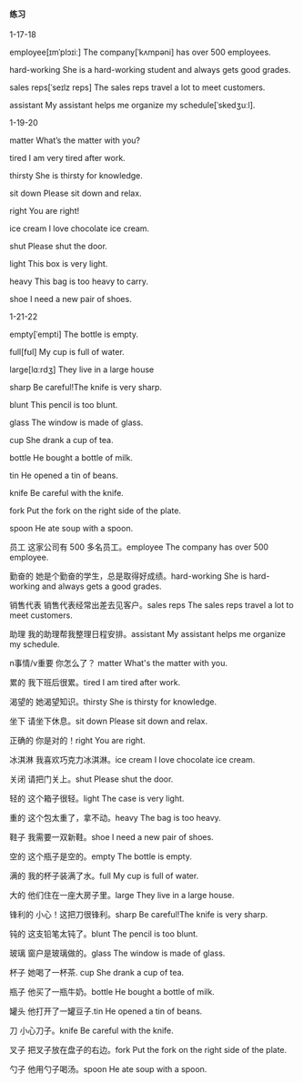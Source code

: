 #### 练习

1-17-18

employee[ɪmˈplɔɪiː]	The company[ˈkʌmpəni] has over 500 employees.

hard-working	She is a hard-working student and always gets good grades.

sales reps[ˈseɪlz reps]	The sales reps travel a lot to meet customers. 

assistant	My assistant helps me organize my schedule[ˈskedʒuːl].

1-19-20	

matter	What’s the matter with you?

tired	I am very tired after work.

thirsty	She is thirsty for knowledge.

sit down	Please sit down and relax. 

right	You are right! 

ice cream	I love chocolate ice cream. 

shut	Please shut the door. 

light	This box is very light.

heavy	This bag is too heavy to carry. 

shoe	I need a new pair of shoes.

1-21-22

empty[ˈempti]	The bottle is empty. 

full[fʊl]	My cup is full of water.

large[lɑːrdʒ]	They live in a large house

sharp	Be careful!The knife is very sharp.

blunt	This pencil is too blunt.

glass	The window is made of glass.

cup	She drank a cup of tea.

bottle	He bought a bottle of milk.

tin	He opened a tin of beans.

knife	Be careful with the knife.

fork	Put the fork on the right side of the plate.

spoon	He ate soup with a spoon.



员工	这家公司有 500 多名员工。employee	The company has over 500 employee.

勤奋的	她是个勤奋的学生，总是取得好成绩。hard-working	She is hard-working and always gets a good grades.

销售代表	销售代表经常出差去见客户。sales reps	The sales reps travel a lot to meet customers.

助理	我的助理帮我整理日程安排。assistant	My assistant helps me organize my schedule.

n事情/v重要	你怎么了？ matter	What's the matter with you.

累的	我下班后很累。tired	I am tired after work.

渴望的	她渴望知识。thirsty	She is thirsty for knowledge.

坐下	请坐下休息。sit down	Please sit down and relax.

正确的	你是对的！right	You are right.

冰淇淋	我喜欢巧克力冰淇淋。ice cream	I love chocolate ice cream.

关闭	请把门关上。shut	Please shut the door.

轻的	这个箱子很轻。light	The case is very light.

重的	这个包太重了，拿不动。heavy	The bag is too heavy.

鞋子	我需要一双新鞋。shoe	I need a new pair of shoes.

空的	这个瓶子是空的。empty	The bottle is empty.

满的	我的杯子装满了水。full	My cup is full of water.

大的	他们住在一座大房子里。large	They live in a large house.

锋利的	小心！这把刀很锋利。sharp	Be careful!The knife is very sharp.

钝的	这支铅笔太钝了。blunt	The pencil is too blunt.

玻璃	窗户是玻璃做的。glass	The window is made of glass.

杯子	她喝了一杯茶. cup	She drank a cup of tea.

瓶子	他买了一瓶牛奶。bottle	He bought a bottle of milk.

罐头	他打开了一罐豆子.tin	He opened a tin of beans.

刀	小心刀子。knife	Be careful with the knife.

叉子	把叉子放在盘子的右边。fork	Put the fork on the right side of the plate.

勺子	他用勺子喝汤。spoon	He ate soup with a spoon.

